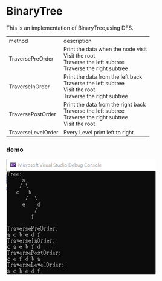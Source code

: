 # BinaryTree

This is an implementation of BinaryTree,using DFS.

<table>
  <tr>
      <td>
        method
      </td>
      <td>
        description
      </td>
  </tr>
    <tr>
      <td>
        TraversePreOrder
      </td>
      <td>
      Print the data when the node visit<br/>
      Visit the root<br/>
       Traverse the left subtree<br/>
     Traverse the right subtree<br/>
      </td>
  </tr>
  <tr>
      <td>
        TraverseInOrder
      </td>
      <td>
      Print the data from the left back<br/>
        Traverse the left subtree<br/>
        Visit the root<br/>
        Traverse the right subtree<br/>
      </td>
  </tr>
  <tr>
      <td>
        TraversePostOrder
      </td>
      <td>
      Print the data from the right back<br/>
       Traverse the left subtree<br/>
       Traverse the right subtree<br/>
        Visit the root<br/>
      </td>
       
  </tr>
  <tr>
  <td>
        TraverseLevelOrder
      </td>
      <td>
        Every Level print left to right 
      </td>
  </tr>
</table>

### demo
<img src="demo/1.png">
